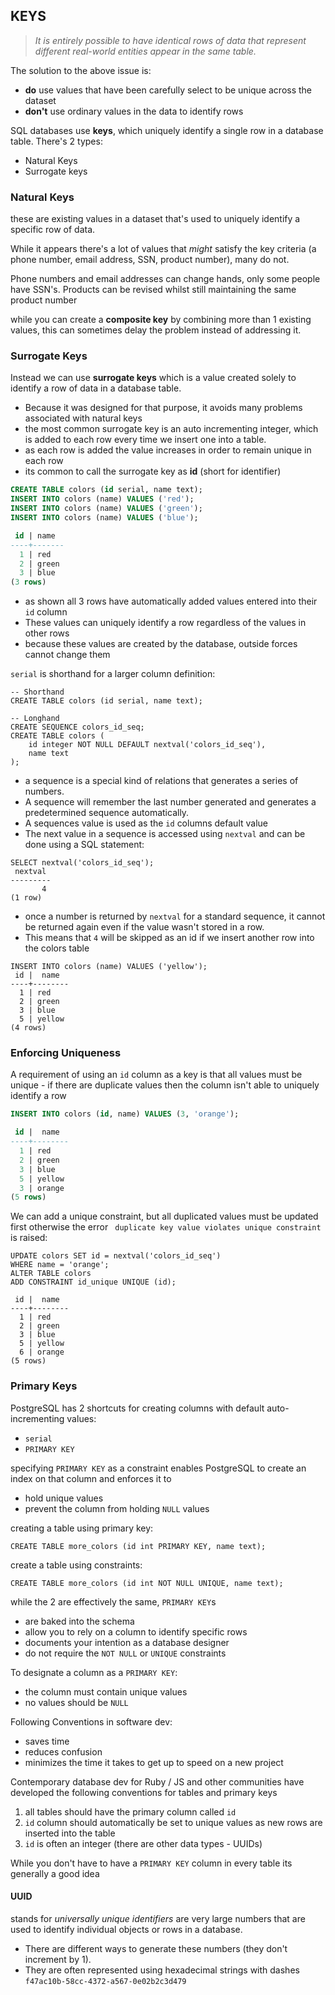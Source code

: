 ## KEYS

> *It is entirely possible to have identical rows of data that represent different real-world entities appear in the same table.*

The solution to the above issue is: 

- **do** use values that have been carefully select to be unique across the dataset
- **don't** use ordinary values in the data to identify rows

SQL databases use **keys**, which uniquely identify a single row in a database table. There's 2 types:

- Natural Keys
- Surrogate keys

### Natural Keys

these are existing values in a dataset that's used to uniquely identify a specific row of data. 

While it appears there's a lot of values that *might* satisfy the key criteria (a phone number, email address, SSN, product number), many do not. 

Phone numbers and email addresses can change hands, only some people have SSN's. Products can be revised whilst still maintaining the same product number

while you can create a **composite key** by combining more than 1 existing values, this can sometimes delay the problem instead of addressing it.

### Surrogate Keys

Instead we can use **surrogate keys** which is a value created solely to identify a row of data in a database table. 

- Because it was designed for that purpose, it avoids many problems associated with natural keys
- the most common surrogate key is an auto incrementing integer, which is added to each row every time we insert one into a table.
- as each row is added the value increases in order to remain unique in each row
- its common to call the surrogate key as **id** (short for identifier)

```sql
CREATE TABLE colors (id serial, name text);
INSERT INTO colors (name) VALUES ('red');
INSERT INTO colors (name) VALUES ('green');
INSERT INTO colors (name) VALUES ('blue');

 id | name
----+-------
  1 | red
  2 | green
  3 | blue
(3 rows)
```

- as shown all 3 rows have automatically added values entered into their `id` column
- These values can uniquely identify a row regardless of the values in other rows
- because these values are created by the database, outside forces cannot change them

`serial` is shorthand for a larger column definition:

```sqlite
-- Shorthand
CREATE TABLE colors (id serial, name text);

-- Longhand
CREATE SEQUENCE colors_id_seq;
CREATE TABLE colors (
    id integer NOT NULL DEFAULT nextval('colors_id_seq'),
    name text
);
```

- a sequence is a special kind of relations that generates a series of numbers. 
- A sequence will remember the last number generated and generates a predetermined sequence automatically.
- A sequences value is used as the `id` columns default value
- The next value in a sequence is accessed using `nextval` and can be done using a SQL statement:

```sqlite
SELECT nextval('colors_id_seq');
 nextval
---------
       4
(1 row)
```

- once a number is returned by `nextval` for a standard sequence, it cannot be returned again even if the value wasn't stored in a row.
- This means that `4` will be skipped as an id if we insert another row into the colors table

```sqlite
INSERT INTO colors (name) VALUES ('yellow');
 id |  name
----+--------
  1 | red
  2 | green
  3 | blue
  5 | yellow
(4 rows)
```



### Enforcing Uniqueness

A requirement of using an `id` column as a key is that all values must be unique - if there are duplicate values then the column isn't able to uniquely identify a row

```sql
INSERT INTO colors (id, name) VALUES (3, 'orange');

 id |  name
----+--------
  1 | red
  2 | green
  3 | blue
  5 | yellow
  3 | orange
(5 rows)
```

We can add a unique constraint, but all duplicated values must be updated first otherwise the error ` duplicate key value violates unique constraint` is raised:

```sqlite
UPDATE colors SET id = nextval('colors_id_seq') 
WHERE name = 'orange';
ALTER TABLE colors 
ADD CONSTRAINT id_unique UNIQUE (id);

 id |  name
----+--------
  1 | red
  2 | green
  3 | blue
  5 | yellow
  6 | orange
(5 rows)
```

### Primary Keys

PostgreSQL has 2 shortcuts for creating columns with default auto-incrementing values:

- `serial`
- `PRIMARY KEY`

specifying `PRIMARY KEY` as a constraint enables PostgreSQL to create an index on that column and enforces it to

- hold unique values
- prevent the column from holding `NULL` values

creating a table using primary key:

```sqlite
CREATE TABLE more_colors (id int PRIMARY KEY, name text);
```

create a table using constraints:

```sqlite
CREATE TABLE more_colors (id int NOT NULL UNIQUE, name text);
```

while the 2 are effectively the same, `PRIMARY KEY`s 

- are baked into the schema
- allow you to rely on a column to identify specific rows
- documents your intention as a database designer
- do not require the `NOT NULL` or `UNIQUE` constraints

To designate a column as a `PRIMARY KEY`:

- the column must contain unique values
- no values should be `NULL`

Following Conventions in software dev:

- saves time
- reduces confusion
- minimizes the time it takes to get up to speed on a new project

Contemporary database dev for Ruby / JS and other communities have developed the following conventions for tables and primary keys

1. all tables should have the primary column called `id`
2. `id` column should automatically be set to unique values as new rows are inserted into the table
3. `id` is often an integer (there are other data types - UUIDs)

While you don't have to have a `PRIMARY KEY` column in every table its generally a good idea

#### UUID

stands for *universally unique identifiers* are very large numbers that are used to identify individual objects or rows in a database. 

- There are different ways to generate these numbers (they don't increment by 1). 
- They are often represented using hexadecimal strings with dashes `f47ac10b-58cc-4372-a567-0e02b2c3d479`
